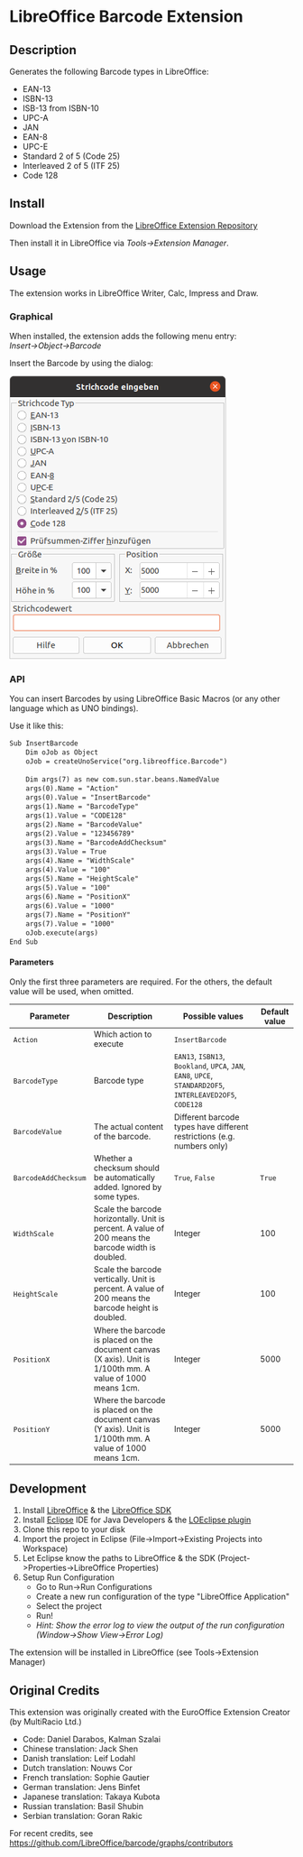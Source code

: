# LibreOffice Barcode Extension

## Description

Generates the following Barcode types in LibreOffice:
* EAN-13
* ISBN-13
* ISB-13 from ISBN-10
* UPC-A
* JAN
* EAN-8
* UPC-E
* Standard 2 of 5 (Code 25)
* Interleaved 2 of 5 (ITF 25)
* Code 128

## Install

Download the Extension from the [LibreOffice Extension Repository](https://extensions.libreoffice.org/en/extensions/show/1046)

Then install it in LibreOffice via *Tools→Extension Manager*.

## Usage

The extension works in LibreOffice Writer, Calc, Impress and Draw.

### Graphical

When installed, the extension adds the following menu entry: *Insert→Object→Barcode*

Insert the Barcode by using the dialog:

![Barcode dialog](resources/barcode-dialog.png)

### API

You can insert Barcodes by using LibreOffice Basic Macros (or any other language which as UNO bindings).

Use it like this:

```
Sub InsertBarcode
    Dim oJob as Object
    oJob = createUnoService("org.libreoffice.Barcode")

    Dim args(7) as new com.sun.star.beans.NamedValue
    args(0).Name = "Action"
    args(0).Value = "InsertBarcode"
    args(1).Name = "BarcodeType"
    args(1).Value = "CODE128"
    args(2).Name = "BarcodeValue"
    args(2).Value = "123456789"
    args(3).Name = "BarcodeAddChecksum"
    args(3).Value = True
    args(4).Name = "WidthScale"
    args(4).Value = "100"
    args(5).Name = "HeightScale"
    args(5).Value = "100"
    args(6).Name = "PositionX"
    args(6).Value = "1000"
    args(7).Name = "PositionY"
    args(7).Value = "1000"
    oJob.execute(args)
End Sub
```

#### Parameters

Only the first three parameters are required. For the others, the default value will be used, when omitted.

Parameter | Description | Possible values | Default value
--------- | ----------- | --------------- | -------------
`Action` | Which action to execute | `InsertBarcode` |
`BarcodeType` | Barcode type | `EAN13`, `ISBN13`, `Bookland`, `UPCA`, `JAN`, `EAN8`, `UPCE`, `STANDARD2OF5`, `INTERLEAVED2OF5`, `CODE128` |
`BarcodeValue` | The actual content of the barcode. | Different barcode types have different restrictions (e.g. numbers only) |
`BarcodeAddChecksum` | Whether a checksum should be automatically added. Ignored by some types. | `True`, `False` | `True`
`WidthScale` | Scale the barcode horizontally. Unit is percent. A value of 200 means the barcode width is doubled. | Integer | 100
`HeightScale` | Scale the barcode vertically. Unit is percent. A value of 200 means the barcode height is doubled. | Integer | 100
`PositionX` | Where the barcode is placed on the document canvas (X axis). Unit is 1/100th mm. A value of 1000 means 1cm. | Integer | 5000
`PositionY` | Where the barcode is placed on the document canvas (Y axis). Unit is 1/100th mm. A value of 1000 means 1cm. | Integer | 5000

## Development

1. Install [LibreOffice](http://www.libreoffice.org/download) & the [LibreOffice SDK](http://www.libreoffice.org/download)
2. Install [Eclipse](http://www.eclipse.org/) IDE for Java Developers & the [LOEclipse plugin](https://marketplace.eclipse.org/content/loeclipse)
3. Clone this repo to your disk
4. Import the project in Eclipse (File->Import->Existing Projects into Workspace)
5. Let Eclipse know the paths to LibreOffice & the SDK (Project->Properties->LibreOffice Properties)
6. Setup Run Configuration
    * Go to Run->Run Configurations
    * Create a new run configuration of the type "LibreOffice Application"
    * Select the project
    * Run!
    * *Hint: Show the error log to view the output of the run configuration (Window->Show View->Error Log)*

The extension will be installed in LibreOffice (see Tools->Extension Manager)

## Original Credits

This extension was originally created with the EuroOffice Extension Creator (by MultiRacio Ltd.)

* Code: Daniel Darabos, Kalman Szalai
* Chinese translation: Jack Shen
* Danish translation: Leif Lodahl
* Dutch translation: Nouws Cor
* French translation: Sophie Gautier
* German translation: Jens Binfet
* Japanese translation: Takaya Kubota
* Russian translation: Basil Shubin
* Serbian translation: Goran Rakic

For recent credits, see https://github.com/LibreOffice/barcode/graphs/contributors
